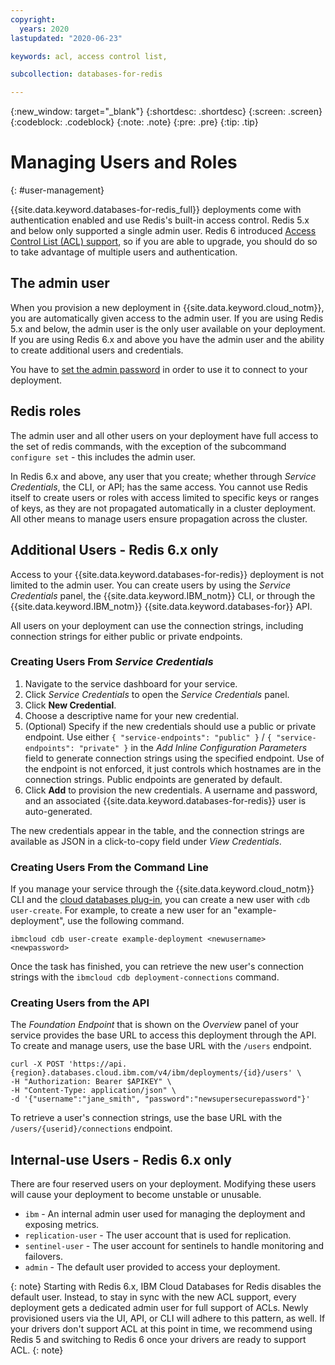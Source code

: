 ```yaml
---
copyright:
  years: 2020
lastupdated: "2020-06-23"

keywords: acl, access control list, 

subcollection: databases-for-redis

---
```


{:new_window: target="_blank"}
{:shortdesc: .shortdesc}
{:screen: .screen}
{:codeblock: .codeblock}
{:note: .note}
{:pre: .pre}
{:tip: .tip}


# Managing Users and Roles
{: #user-management}

{{site.data.keyword.databases-for-redis_full}} deployments come with authentication enabled and use Redis's built-in access control. Redis 5.x and below only supported a single admin user. Redis 6 introduced [Access Control List (ACL) support](https://redis.io/topics/acl), so if you are able to upgrade, you should do so to take advantage of multiple users and authentication.

## The admin user

When you provision a new deployment in {{site.data.keyword.cloud_notm}}, you are automatically given access to the admin user. If you are using Redis 5.x and below, the admin user is the only user available on your deployment. If you are using Redis 6.x and above you have the admin user and the ability to create additional users and credentials.

You have to [set the admin password](/docs/databases-for-redis?topic=databases-for-redis-admin-password) in order to use it to connect to your deployment.

## Redis roles

The admin user and all other users on your deployment have full access to the set of redis commands, with the exception of the subcommand `configure set` - this includes the admin user.

In Redis 6.x and above, any user that you create; whether through _Service Credentials_, the CLI, or API; has the same access. You cannot use Redis itself to create users or roles with access limited to specific keys or ranges of keys, as they are not propagated automatically in a cluster deployment. All other means to manage users ensure propagation across the cluster.

## Additional Users - Redis 6.x only

Access to your {{site.data.keyword.databases-for-redis}} deployment is not limited to the admin user. You can create users by using the _Service Credentials_ panel, the {{site.data.keyword.IBM_notm}} CLI, or through the {{site.data.keyword.IBM_notm}} {{site.data.keyword.databases-for}} API. 

All users on your deployment can use the connection strings, including connection strings for either public or private endpoints. 

### Creating Users From _Service Credentials_

1. Navigate to the service dashboard for your service.
2. Click _Service Credentials_ to open the _Service Credentials_ panel.
3. Click **New Credential**.
4. Choose a descriptive name for your new credential. 
5. (Optional) Specify if the new credentials should use a public or private endpoint. Use either `{ "service-endpoints": "public" }` / `{ "service-endpoints": "private" }` in the _Add Inline Configuration Parameters_ field to generate connection strings using the specified endpoint. Use of the endpoint is not enforced, it just controls which hostnames are in the connection strings. Public endpoints are generated by default.
6. Click **Add** to provision the new credentials. A username and password, and an associated {{site.data.keyword.databases-for-redis}} user is auto-generated.

The new credentials appear in the table, and the connection strings are available as JSON in a click-to-copy field under _View Credentials_.

### Creating Users From the Command Line

If you manage your service through the {{site.data.keyword.cloud_notm}} CLI and the [cloud databases plug-in](/docs/cli?topic=cli-install-ibmcloud-cli), you can create a new user with `cdb user-create`. For example, to create a new user for an "example-deployment", use the following command.
```
ibmcloud cdb user-create example-deployment <newusername> <newpassword>
```

Once the task has finished, you can retrieve the new user's connection strings with the `ibmcloud cdb deployment-connections` command.

### Creating Users from the API

The _Foundation Endpoint_ that is shown on the _Overview_ panel of your service provides the base URL to access this deployment through the API. To create and manage users, use the base URL with the `/users` endpoint.
```
curl -X POST 'https://api.{region}.databases.cloud.ibm.com/v4/ibm/deployments/{id}/users' \
-H "Authorization: Bearer $APIKEY" \
-H "Content-Type: application/json" \
-d '{"username":"jane_smith", "password":"newsupersecurepassword"}'
```

To retrieve a user's connection strings, use the base URL with the `/users/{userid}/connections` endpoint.

## Internal-use Users - Redis 6.x only

There are four reserved users on your deployment. Modifying these users will cause your deployment to become unstable or unusable.
- `ibm` - An internal admin user used for managing the deployment and exposing metrics.
- `replication-user` - The user account that is used for replication.
- `sentinel-user` - The user account for sentinels to handle monitoring and failovers.
- `admin` - The default user provided to access your deployment.

{: note}
Starting with Redis 6.x, IBM Cloud Databases for Redis disables the default user. Instead, to stay in sync with the new ACL support, every deployment gets a dedicated admin user for full support of ACLs. Newly provisioned users via the UI, API, or CLI will adhere to this pattern, as well. If your drivers don't support ACL at this point in time, we recommend using Redis 5 and switching to Redis 6 once your drivers are ready to support ACL.
{: note}
